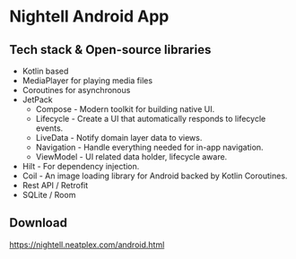 # Nightell Android App

## Tech stack & Open-source libraries
- Kotlin based
- MediaPlayer for playing media files
- Coroutines for asynchronous
- JetPack
  - Compose - Modern toolkit for building native UI.
  - Lifecycle - Create a UI that automatically responds to lifecycle events.
  - LiveData - Notify domain layer data to views.
  - Navigation - Handle everything needed for in-app navigation.
  - ViewModel - UI related data holder, lifecycle aware.
- Hilt - For dependency injection.
- Coil - An image loading library for Android backed by Kotlin Coroutines.
- Rest API / Retrofit
- SQLite / Room

## Download

https://nightell.neatplex.com/android.html
